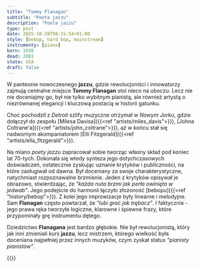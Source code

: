 ```yaml
---
title: "Tommy Flanagan"
subtitle: "Poeta jazzu"
description: "Poeta jazzu"
type: post
date: 2025-10-28T08:15:54+01:00
style: [bebop, hard bop, mainstream] 
instrumenty: [piano]
born: 1930
dead: 2001
state: USA
draft: false
---
```

W panteonie nowoczesnego __jazzu__, gdzie rewolucjoniści i innowatorzy zajmują centralne miejsce __Tommy Flanagan__ stoi nieco na uboczu.
Lecz nie nie doceniajmy go, był nie tylko wybitnym pianistą, ale również artystą o niezrównanej elegancji i kluczową postacią w historii
gatunku.

Choć pochodził z *Detroit* szlify muzyczne otrzymał w *Nowym Jorku*, gdzie dołączył do zespołu [Milesa Davisa]({{<ref "artists/miles_davis">}}),
[Johna Coltrane\'a]({{<ref "artists/john_coltrane">}}), aż w końcu stał się nadwornym akompaniatorem [Elli Fitzgerald]({{<ref "artists/ella_fitzgerald">}}).

Na miano *poety jazzu* zapracował sobie tworząc własny skład pod koniec lat 70-tych. Dokonała się wtedy synteza jego dotychczasowych doświadczeń,
ostatecznie zyskując uznanie krytyków i publiczności, na które zasługiwał od dawna. Był doceniany za swoje charakterystyczne, natychmiast rozpoznawalne
brzmienie. Jeden z krytyków opisywał je obrazowo, stwierdzając, że *"każda nuta brzmi jak perła owinięta w jedwab"*. Jego podejście do harmonii
łączyło złożoność [bebopu]({{<ref "history/bebop">}}). Z kolei jego improwizacje były linearne i melodyjne. Sam __Flanagan__ często powtarzał,
że *"lubi grać jak trębacz"*. I faktycznie - jego prawa ręka tworzyła logiczne, klarowne i śpiewne frazy, które przypominały grę instrumentu
dętego.

Dziedzictwo __Flanagana__ jest bardzo głębokie. Nie był rewolucjonistą, który jak inni zmieniali kurs __jazzu__, lecz mistrzem, którego wielkość
była doceniana najpełniej przez innych muzyków, czym zyskał status *"pianisty pianistów"*.

{{<youtube VEhU6GcL344>}}